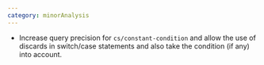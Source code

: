 ```yaml
---
category: minorAnalysis
---
```

* Increase query precision for `cs/constant-condition` and allow the use of discards in switch/case statements and also take the condition (if any) into account.
